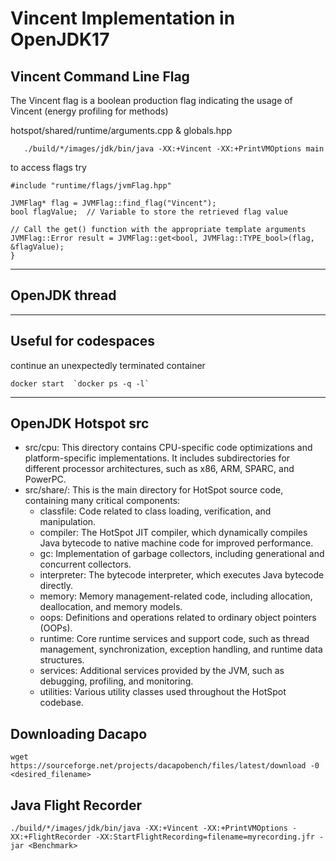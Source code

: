 # Vincent Implementation in OpenJDK17

## Vincent Command Line Flag
The Vincent flag is a boolean production flag indicating the usage of Vincent (energy profiling for methods)

hotspot/shared/runtime/arguments.cpp & globals.hpp
```
   ./build/*/images/jdk/bin/java -XX:+Vincent -XX:+PrintVMOptions main      
```
to access flags try
```
#include "runtime/flags/jvmFlag.hpp"

JVMFlag* flag = JVMFlag::find_flag("Vincent");  
bool flagValue;  // Variable to store the retrieved flag value

// Call the get() function with the appropriate template arguments
JVMFlag::Error result = JVMFlag::get<bool, JVMFlag::TYPE_bool>(flag, &flagValue);
}
```

----

## OpenJDK thread

----

## Useful for codespaces
continue an unexpectedly terminated container
```
docker start  `docker ps -q -l`
```

---
## OpenJDK Hotspot src
* src/cpu: This directory contains CPU-specific code optimizations and platform-specific implementations. It includes subdirectories for different processor architectures, such as x86, ARM, SPARC, and PowerPC.
* src/share/: This is the main directory for HotSpot source code, containing many critical components:
   * classfile: Code related to class loading, verification, and manipulation.
   * compiler: The HotSpot JIT compiler, which dynamically compiles Java bytecode to native machine code for improved performance.
   * gc: Implementation of garbage collectors, including generational and concurrent collectors.
   * interpreter: The bytecode interpreter, which executes Java bytecode directly.
   * memory: Memory management-related code, including allocation, deallocation, and memory models.
   * oops: Definitions and operations related to ordinary object pointers (OOPs).
   * runtime: Core runtime services and support code, such as thread management, synchronization, exception handling, and runtime data structures.
   * services: Additional services provided by the JVM, such as debugging, profiling, and monitoring.
   * utilities: Various utility classes used throughout the HotSpot codebase.

## Downloading Dacapo
```
wget https://sourceforge.net/projects/dacapobench/files/latest/download -0 <desired_filename>
```

## Java Flight Recorder
```
./build/*/images/jdk/bin/java -XX:+Vincent -XX:+PrintVMOptions -XX:+FlightRecorder -XX:StartFlightRecording=filename=myrecording.jfr -jar <Benchmark>
```